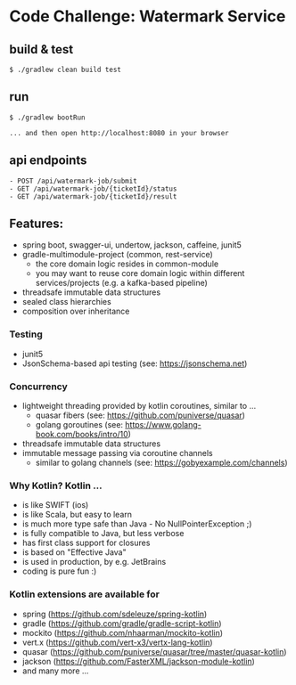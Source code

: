 # Code Challenge: Watermark Service

## build & test
    $ ./gradlew clean build test

## run
    $ ./gradlew bootRun

    ... and then open http://localhost:8080 in your browser
    
## api endpoints
    - POST /api/watermark-job/submit
    - GET /api/watermark-job/{ticketId}/status
    - GET /api/watermark-job/{ticketId}/result
    
## Features:
- spring boot, swagger-ui, undertow, jackson, caffeine, junit5
- gradle-multimodule-project (common, rest-service)
    - the core domain logic resides in common-module
    - you may want to reuse core domain logic within different services/projects (e.g. a kafka-based pipeline) 
- threadsafe immutable data structures 
- sealed class hierarchies
- composition over inheritance

### Testing
- junit5
- JsonSchema-based api testing (see: https://jsonschema.net)

### Concurrency
- lightweight threading provided by kotlin coroutines, similar to ... 
    - quasar fibers (see: https://github.com/puniverse/quasar)
    - golang goroutines (see: https://www.golang-book.com/books/intro/10)
- threadsafe immutable data structures
- immutable message passing via coroutine channels 
    - similar to golang channels (see: https://gobyexample.com/channels)


### Why Kotlin? Kotlin ...
- is like SWIFT (ios)
- is like Scala, but easy to learn
- is much more type safe than Java - No NullPointerException ;) 
- is fully compatible to Java, but less verbose
- has first class support for closures
- is based on "Effective Java"
- is used in production, by e.g. JetBrains
- coding is pure fun :)


### Kotlin extensions are available for
- spring (https://github.com/sdeleuze/spring-kotlin)
- gradle (https://github.com/gradle/gradle-script-kotlin)
- mockito (https://github.com/nhaarman/mockito-kotlin)
- vert.x (https://github.com/vert-x3/vertx-lang-kotlin)
- quasar (https://github.com/puniverse/quasar/tree/master/quasar-kotlin)
- jackson (https://github.com/FasterXML/jackson-module-kotlin)
- and many more ...